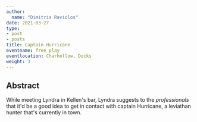 ```yaml
---
author:
  name: "Dimitris Raviolos"
date: 2021-03-27
type:
- post
- posts
title: Captain Hurricane
eventname: free play
eventlocation: Charhollow, Docks
weight: 3
---
```


## Abstract

While meeting Lyndra in Kellen's bar, Lyndra suggests to the _professionals_ that it'd be a good idea to get in contact with captain Hurricane, a leviathan hunter that's currently in town.
